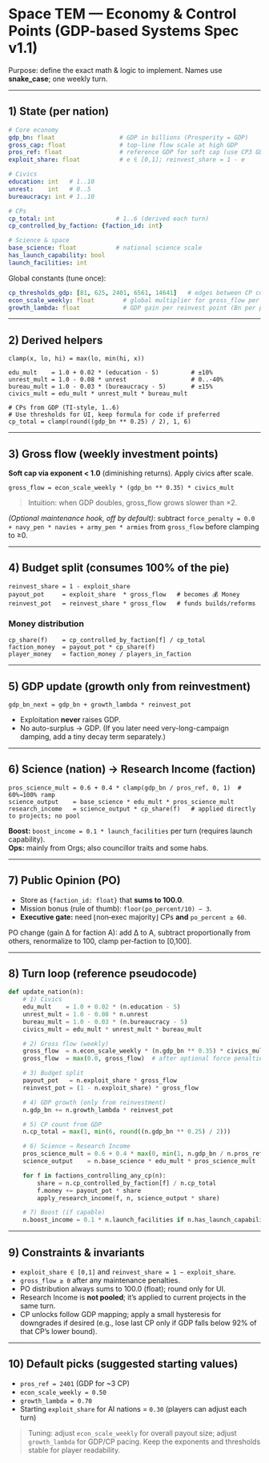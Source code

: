 # Space TEM — Economy & Control Points (GDP-based Systems Spec v1.1)

Purpose: define the exact math & logic to implement. Names use **snake\_case**; one weekly turn.

---

## 1) State (per nation)

```yaml
# Core economy
gdp_bn: float                  # GDP in billions (Prosperity = GDP)
gross_cap: float               # top-line flow scale at high GDP
pros_ref: float                # reference GDP for soft cap (use CP3 GDP ≈ 2401)
exploit_share: float           # e ∈ [0,1]; reinvest_share = 1 - e

# Civics
education: int   # 1..10
unrest:    int   # 0..5
bureaucracy: int # 1..10

# CPs
cp_total: int                 # 1..6 (derived each turn)
cp_controlled_by_faction: {faction_id: int}

# Science & space
base_science: float           # national science scale
has_launch_capability: bool
launch_facilities: int
```

Global constants (tune once):

```yaml
cp_thresholds_gdp: [81, 625, 2401, 6561, 14641]   # edges between CP counts (Bn)
econ_scale_weekly: float        # global multiplier for gross_flow per week
growth_lambda: float            # GDP gain per reinvest point (Bn per point)
```

---

## 2) Derived helpers

```text
clamp(x, lo, hi) = max(lo, min(hi, x))

edu_mult    = 1.0 + 0.02 * (education - 5)         # ±10%
unrest_mult = 1.0 - 0.08 * unrest                  # 0..-40%
bureau_mult = 1.0 - 0.03 * (bureaucracy - 5)       # ±15%
civics_mult = edu_mult * unrest_mult * bureau_mult

# CPs from GDP (TI-style, 1..6)
# Use thresholds for UI, keep formula for code if preferred
cp_total = clamp(round((gdp_bn ** 0.25) / 2), 1, 6)
```

---

## 3) Gross flow (weekly investment points)

**Soft cap via exponent < 1.0** (diminishing returns). Apply civics after scale.

```text
gross_flow = econ_scale_weekly * (gdp_bn ** 0.35) * civics_mult
```

> Intuition: when GDP doubles, gross\_flow grows slower than ×2.

*(Optional maintenance hook, off by default)*: subtract `force_penalty = 0.0 + navy_pen * navies + army_pen * armies` from `gross_flow` before clamping to ≥0.

---

## 4) Budget split (consumes 100% of the pie)

```text
reinvest_share = 1 - exploit_share
payout_pot     = exploit_share  * gross_flow   # becomes 💰 Money
reinvest_pot   = reinvest_share * gross_flow   # funds builds/reforms
```

### Money distribution

```text
cp_share(f)    = cp_controlled_by_faction[f] / cp_total
faction_money  = payout_pot * cp_share(f)
player_money   = faction_money / players_in_faction
```

---

## 5) GDP update (growth only from reinvestment)

```text
gdp_bn_next = gdp_bn + growth_lambda * reinvest_pot
```

* Exploitation **never** raises GDP.
* No auto-surplus → GDP. (If you later need very-long-campaign damping, add a tiny decay term separately.)

---

## 6) Science (nation) → Research Income (faction)

```text
pros_science_mult = 0.6 + 0.4 * clamp(gdp_bn / pros_ref, 0, 1)  # 60%→100% ramp
science_output    = base_science * edu_mult * pros_science_mult
research_income   = science_output * cp_share(f)   # applied directly to projects; no pool
```

**Boost:** `boost_income = 0.1 * launch_facilities` per turn (requires launch capability).  
**Ops:** mainly from Orgs; also councillor traits and some habs.

---

## 7) Public Opinion (PO)

* Store as `{faction_id: float}` that **sums to 100.0**.
* Mission bonus (rule of thumb): `floor(po_percent/10) − 3`.
* **Executive gate:** need ⌊non‑exec majority⌋ CPs **and** `po_percent ≥ 60`.

PO change (gain Δ for faction A): add Δ to A, subtract proportionally from others, renormalize to 100, clamp per‑faction to \[0,100].

---

## 8) Turn loop (reference pseudocode)

```python
def update_nation(n):
    # 1) Civics
    edu_mult    = 1.0 + 0.02 * (n.education - 5)
    unrest_mult = 1.0 - 0.08 * n.unrest
    bureau_mult = 1.0 - 0.03 * (n.bureaucracy - 5)
    civics_mult = edu_mult * unrest_mult * bureau_mult

    # 2) Gross flow (weekly)
    gross_flow  = n.econ_scale_weekly * (n.gdp_bn ** 0.35) * civics_mult
    gross_flow  = max(0.0, gross_flow)  # after optional force penalties

    # 3) Budget split
    payout_pot   = n.exploit_share * gross_flow
    reinvest_pot = (1 - n.exploit_share) * gross_flow

    # 4) GDP growth (only from reinvestment)
    n.gdp_bn += n.growth_lambda * reinvest_pot

    # 5) CP count from GDP
    n.cp_total = max(1, min(6, round((n.gdp_bn ** 0.25) / 2)))

    # 6) Science → Research Income
    pros_science_mult = 0.6 + 0.4 * max(0, min(1, n.gdp_bn / n.pros_ref))
    science_output    = n.base_science * edu_mult * pros_science_mult

    for f in factions_controlling_any_cp(n):
        share = n.cp_controlled_by_faction[f] / n.cp_total
        f.money += payout_pot * share
        apply_research_income(f, n, science_output * share)

    # 7) Boost (if capable)
    n.boost_income = 0.1 * n.launch_facilities if n.has_launch_capability else 0.0
```

---

## 9) Constraints & invariants

* `exploit_share ∈ [0,1]` and `reinvest_share = 1 − exploit_share`.
* `gross_flow ≥ 0` after any maintenance penalties.
* PO distribution always sums to 100.0 (float); round only for UI.
* Research Income is **not pooled**; it’s applied to current projects in the same turn.
* CP unlocks follow GDP mapping; apply a small hysteresis for downgrades if desired (e.g., lose last CP only if GDP falls below 92% of that CP’s lower bound).

---

## 10) Default picks (suggested starting values)

* `pros_ref = 2401`  (GDP for \~3 CP)
* `econ_scale_weekly = 0.50`
* `growth_lambda = 0.70`
* Starting `exploit_share` for AI nations = `0.30` (players can adjust each turn)

> Tuning: adjust `econ_scale_weekly` for overall payout size; adjust `growth_lambda` for GDP/CP pacing. Keep the exponents and thresholds stable for player readability.
